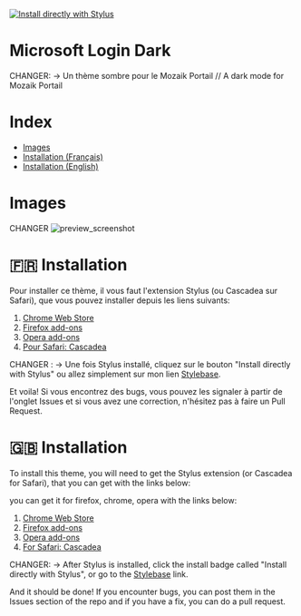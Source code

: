 [![Install directly with Stylus](https://img.shields.io/badge/Install%20directly%20with-Stylus-00adad.svg)](https://raw.githubusercontent.com/Adaoh2/microsoftonelineLogin_Dark/main/msft_lgn.user.css)
# Microsoft Login Dark
CHANGER: -> Un thème sombre pour le Mozaik Portail // A dark mode for Mozaik Portail

# Index
* [Images](#Images)
* [Installation (Français)](#-🇫🇷-Installation)
* [Installation (English)](#-🇬🇧-Installation)


# Images
CHANGER
![preview_screenshot](./images/firefox_qfy0pkwAXM.png)

# 🇫🇷 Installation
Pour installer ce thème, il vous faut l'extension Stylus (ou Cascadea sur Safari), que vous pouvez installer depuis les liens suivants:

1. [Chrome Web Store](https://chrome.google.com/webstore/detail/stylus/clngdbkpkpeebahjckkjfobafhncgmne)
2. [Firefox add-ons](https://addons.mozilla.org/firefox/addon/styl-us/)
3. [Opera add-ons](https://addons.opera.com/extensions/details/stylus/)
4. [Pour Safari: Cascadea](https://cascadea.app/)

CHANGER : -> Une fois Stylus installé, cliquez sur le bouton "Install directly with Stylus" ou allez simplement sur mon lien [Stylebase](https://stylebase.cc/style/02F5jzBY3pm).

Et voila! Si vous encontrez des bugs, vous pouvez les signaler à partir de l'onglet Issues et si vous avez une correction, n'hésitez pas à faire un Pull Request.

# 🇬🇧 Installation
To install this theme, you will need to get the Stylus extension (or Cascadea for Safari), that you can get with the links below:

you can get it for firefox, chrome, opera with the links below: 

1. [Chrome Web Store](https://chrome.google.com/webstore/detail/stylus/clngdbkpkpeebahjckkjfobafhncgmne)
2. [Firefox add-ons](https://addons.mozilla.org/firefox/addon/styl-us/)
3. [Opera add-ons](https://addons.opera.com/extensions/details/stylus/)
4. [For Safari: Cascadea](https://cascadea.app/)

CHANGER: -> After Stylus is installed, click the install badge called "Install directly with Stylus", or go to the [Stylebase](https://stylebase.cc/style/02F5jzBY3pm) link.

And it should be done! If you encounter bugs, you can post them in the Issues section of the repo and if you have a fix, you can do a pull request.
